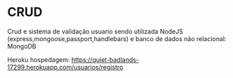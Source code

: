 # CRUD
Crud e sistema de validação usuario sendo utilizada NodeJS (express,mongoose,passport,handlebars) e banco de dados não relacional: MongoDB

Heroku hospedagem:
https://quiet-badlands-17299.herokuapp.com/usuarios/registro
